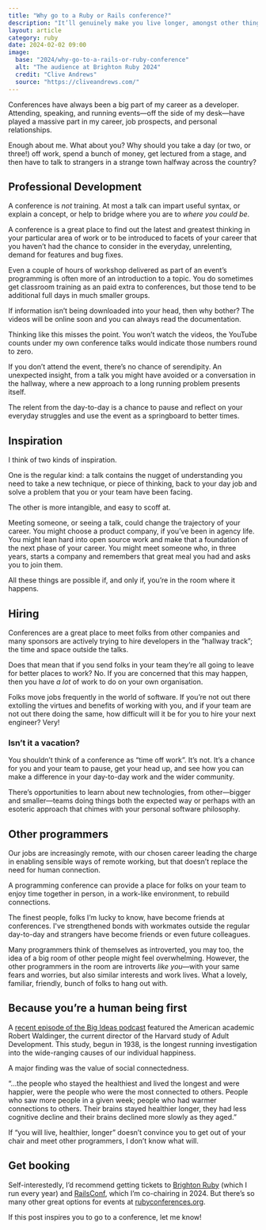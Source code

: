 ```yaml
---
title: "Why go to a Ruby or Rails conference?"
description: "It’ll genuinely make you live longer, amongst other things"
layout: article
category: ruby
date: 2024-02-02 09:00
image:
  base: "2024/why-go-to-a-rails-or-ruby-conference"
  alt: "The audience at Brighton Ruby 2024"
  credit: "Clive Andrews"
  source: "https://cliveandrews.com/"
---
```


Conferences have always been a big part of my career as a developer. Attending, speaking, and running events—off the side of my desk—have played a massive part in my career, job prospects, and personal relationships.

Enough about me. What about you? Why should you take a day (or two, or three!) off work, spend a bunch of money, get lectured from a stage, and then have to talk to strangers in a strange town halfway across the country?

## Professional Development

A conference is _not_ training. At most a talk can impart useful syntax, or explain a concept, or help to bridge where you are to _where you could be_.

A conference is a great place to find out the latest and greatest thinking in your particular area of work or to be introduced to facets of your career that you haven’t had the chance to consider in the everyday, unrelenting, demand for features and bug fixes.

Even a couple of hours of workshop delivered as part of an event’s programming is often more of an introduction to a topic. You do sometimes get classroom training as an paid extra to conferences, but those tend to be additional full days in much smaller groups.

If information isn’t being downloaded into your head, then why bother? The videos will be online soon and you can always read the documentation.

Thinking like this misses the point. You won’t watch the videos, the YouTube counts under my own conference talks would indicate those numbers round to zero.

If you don’t attend the event, there’s no chance of serendipity. An unexpected insight, from a talk you might have avoided or a conversation in the hallway, where a new approach to a long running problem presents itself.

The relent from the day-to-day is a chance to pause and reflect on your everyday struggles and use the event as a springboard to better times.

## Inspiration

I think of two kinds of inspiration.

One is the regular kind: a talk contains the nugget of understanding you need to take a new technique, or piece of thinking, back to your day job and solve a problem that you or your team have been facing.

The other is more intangible, and easy to scoff at.

Meeting someone, or seeing a talk, could change the trajectory of your career. You might choose a product company, if you’ve been in agency life. You might lean hard into open source work and make that a foundation of the next phase of your career. You might meet someone who, in three years, starts a company and remembers that great meal you had and asks you to join them.

All these things are possible if, and only if, you’re in the room where it happens.

## Hiring

Conferences are a great place to meet folks from other companies and many sponsors are actively trying to hire developers in the “hallway track”; the time and space outside the talks.

Does that mean that if you send folks in your team they’re all going to leave for better places to work? No. If you are concerned that this may happen, then you have _a lot_ of work to do on your own organisation.

Folks move jobs frequently in the world of software. If you’re not out there extolling the virtues and benefits of working with you, and if your team are not out there doing the same, how difficult will it be for you to hire your next engineer? Very!

### Isn’t it a vacation?

You shouldn’t think of a conference as “time off work”. It’s not. It’s a chance for you and your team to pause, get your head up, and see how you can make a difference in your day-to-day work and the wider community.

There’s opportunities to learn about new technologies, from other—bigger and smaller—teams doing things both the expected way or perhaps with an esoteric approach that chimes with your personal software philosophy.

## Other programmers

Our jobs are increasingly remote, with our chosen career leading the charge in enabling sensible ways of remote working, but that doesn’t replace the need for human connection.

A programming conference can provide a place for folks on your team to enjoy time together in person, in a work-like environment, to rebuild connections.

The finest people, folks I’m lucky to know, have become friends at conferences. I've strengthened bonds with workmates outside the regular day-to-day and strangers have become friends or even future colleagues.

Many programmers think of themselves as introverted, you may too, the idea of a big room of other people might feel overwhelming. However, the other programmers in the room are introverts _like you_—with your same fears and worries, but also similar interests and work lives. What a lovely, familiar, friendly, bunch of folks to hang out with.

## Because you’re a human being first

A [recent episode of the Big Ideas podcast](https://podcasts.apple.com/gb/podcast/the-science-of-happiness/id164330831?i=1000638534835) featured the American academic Robert Waldinger, the current director of the Harvard study of Adult Development. This study, begun in 1938, is the longest running investigation into the wide-ranging causes of our individual happiness.

A major finding was the value of social connectedness.

“...the people who stayed the healthiest and lived the longest and were happier, were the people who were the most connected to others. People who saw more people in a given week; people who had warmer connections to others. Their brains stayed healthier longer, they had less cognitive decline and their brains declined more slowly as they aged.”

If “you will live, healthier, longer” doesn’t convince you to get out of your chair and meet other programmers, I don’t know what will.

## Get booking

Self-interestedly, I’d recommend getting tickets to [Brighton Ruby](https://brightonruby.com) (which I run every year) and [RailsConf](https://railsconf.com), which I’m co-chairing in 2024. But there’s so many other great options for events at [rubyconferences.org](https://rubyconferences.org).

If this post inspires you to go to a conference, let me know!
